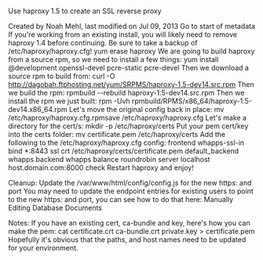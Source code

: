 #

Use haproxy 1.5 to create an SSL reverse proxy

Created by Noah Mehl, last modified on Jul 09, 2013 Go to start of metadata
If you're working from an existing install, you will likely need to remove haproxy 1.4 before continuing.  Be sure to take a backup of /etc/haproxy/haproxy.cfg!
yum erase haproxy
We are going to build haproxy from a source rpm, so we need to install a few things:
yum install @development openssl-devel pcre-static pcre-devel
Then we download a source rpm to build from:
curl -O http://dagobah.ftphosting.net/yum/SRPMS/haproxy-1.5-dev14.src.rpm
Then we build the rpm:
rpmbuild --rebuild haproxy-1.5-dev14.src.rpm
Then we install the rpm we just built:
rpm -Uvh rpmbuild/RPMS/x86_64/haproxy-1.5-dev14.x86_64.rpm
Let's move the original config back in place:
mv /etc/haproxy/haproxy.cfg.rpmsave /etc/haproxy/haproxy.cfg
Let's make a directory for the cert/s:
mkdir -p /etc/haproxy/certs
Put your pem cert/key into the certs folder:
mv certificate.pem /etc/haproxy/certs
Add the following to the /etc/haproxy/haproxy.cfg config:
frontend whapps-ssl-in
    bind *:8443 ssl crt /etc/haproxy/certs/certificate.pem
    default_backend whapps
backend whapps
    balance roundrobin
    server localhost host.domain.com:8000 check
Restart haproxy and enjoy!
 
Cleanup:
Update the /var/www/html/config/config.js for the new https: and port
You may need to update the endpoint entries for existing users to point to the new https: and port, you can see how to do that here: Manually Editing Database Documents
 
Notes:
If you have an existing cert, ca-bundle and key, here's how you can make the pem:
cat certificate.crt ca-bundle.crt private.key > certificate.pem
Hopefully it's obvious that the paths, and host names need to be updated for your environment.
